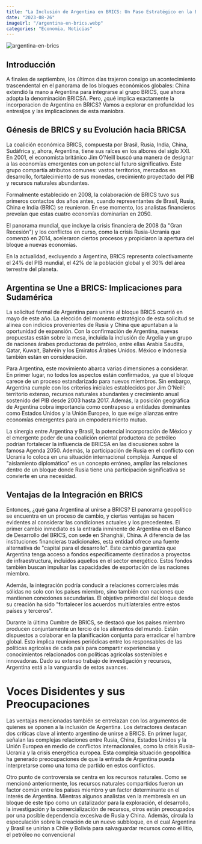 ```yaml
---
title: "La Inclusión de Argentina en BRICS: Un Paso Estratégico en la Economía Global"
date: "2023-08-26"
imageUrl: "/argentina-en-brics.webp"
categories: "Economia, Noticias"
---
```


![argentina-en-brics](/argentina-en-brics.webp)

## Introducción

A finales de septiembre, los últimos días trajeron consigo un acontecimiento trascendental en el panorama de los bloques económicos globales: China extendió la mano a Argentina para integrarse al grupo BRICS, que ahora adopta la denominación BRICSA. Pero, ¿qué implica exactamente la incorporacion de Argentina en BRICS? Vamos a explorar en profundidad los entresijos y las implicaciones de esta maniobra.

## Génesis de BRICS y su Evolución hacia BRICSA

La coalición económica BRICS, compuesta por Brasil, Rusia, India, China, Sudáfrica y, ahora, Argentina, tiene sus raíces en los albores del siglo XXI. En 2001, el economista británico Jim O’Neill buscó una manera de designar a las economías emergentes con un potencial futuro significativo. Este grupo compartía atributos comunes: vastos territorios, mercados en desarrollo, fortalecimiento de sus monedas, crecimiento proyectado del PIB y recursos naturales abundantes.

Formalmente establecido en 2008, la colaboración de BRICS tuvo sus primeros contactos dos años antes, cuando representantes de Brasil, Rusia, China e India (BRIC) se reunieron. En ese momento, los analistas financieros preveían que estas cuatro economías dominarían en 2050.

El panorama mundial, que incluye la crisis financiera de 2008 (la "Gran Recesión") y los conflictos en curso, como la crisis Rusia-Ucrania que comenzó en 2014, aceleraron ciertos procesos y propiciaron la apertura del bloque a nuevas economías.

En la actualidad, excluyendo a Argentina, BRICS representa colectivamente el 24% del PIB mundial, el 42% de la población global y el 30% del área terrestre del planeta.

## Argentina se Une a BRICS: Implicaciones para Sudamérica

La solicitud formal de Argentina para unirse al bloque BRICS ocurrió en mayo de este año. La elección del momento estratégico de esta solicitud se alinea con indicios provenientes de Rusia y China que apuntaban a la oportunidad de expansión. Con la confirmación de Argentina, nuevas propuestas están sobre la mesa, incluida la inclusión de Argelia y un grupo de naciones árabes productoras de petróleo, entre ellas Arabia Saudita, Qatar, Kuwait, Bahréin y los Emiratos Árabes Unidos. México e Indonesia también están en consideración.

Para Argentina, este movimiento abarca varias dimensiones a considerar. En primer lugar, no todos los aspectos están confirmados, ya que el bloque carece de un proceso estandarizado para nuevos miembros. Sin embargo, Argentina cumple con los criterios iniciales establecidos por Jim O’Neill: territorio extenso, recursos naturales abundantes y crecimiento anual sostenido del PIB desde 2003 hasta 2017. Además, la posición geográfica de Argentina cobra importancia como contrapeso a entidades dominantes como Estados Unidos y la Unión Europea, lo que exige alianzas entre economías emergentes para un empoderamiento mutuo.

La sinergia entre Argentina y Brasil, la potencial incorporación de México y el emergente poder de una coalición oriental productora de petróleo podrían fortalecer la influencia de BRICSA en las discusiones sobre la famosa Agenda 2050. Además, la participación de Rusia en el conflicto con Ucrania lo coloca en una situación internacional compleja. Aunque el "aislamiento diplomático" es un concepto erróneo, ampliar las relaciones dentro de un bloque donde Rusia tiene una participación significativa se convierte en una necesidad.

## Ventajas de la Integración en BRICS

Entonces, ¿qué gana Argentina al unirse a BRICS? El panorama geopolítico se encuentra en un proceso de cambio, y ciertas ventajas se hacen evidentes al considerar las condiciones actuales y los precedentes. El primer cambio inmediato es la entrada inminente de Argentina en el Banco de Desarrollo del BRICS, con sede en Shanghái, China. A diferencia de las instituciones financieras tradicionales, esta entidad ofrece una fuente alternativa de "capital para el desarrollo". Este cambio garantiza que Argentina tenga acceso a fondos específicamente destinados a proyectos de infraestructura, incluidos aquellos en el sector energético. Estos fondos también buscan impulsar las capacidades de exportación de las naciones miembro.

Además, la integración podría conducir a relaciones comerciales más sólidas no solo con los países miembro, sino también con naciones que mantienen conexiones secundarias. El objetivo primordial del bloque desde su creación ha sido "fortalecer los acuerdos multilaterales entre estos países y terceros".

Durante la última Cumbre de BRICS, se destacó que los países miembro producen conjuntamente un tercio de los alimentos del mundo. Están dispuestos a colaborar en la planificación conjunta para erradicar el hambre global. Esto implica reuniones periódicas entre los responsables de las políticas agrícolas de cada país para compartir experiencias y conocimientos relacionados con políticas agrícolas sostenibles e innovadoras. Dado su extenso trabajo de investigación y recursos, Argentina está a la vanguardia de estos avances.

# Voces Disidentes y sus Preocupaciones

Las ventajas mencionadas también se entrelazan con los argumentos de quienes se oponen a la inclusión de Argentina. Los detractores destacan dos críticas clave al intento argentino de unirse a BRICS. En primer lugar, señalan las complejas relaciones entre Rusia, China, Estados Unidos y la Unión Europea en medio de conflictos internacionales, como la crisis Rusia-Ucrania y la crisis energética europea. Esta compleja situación geopolítica ha generado preocupaciones de que la entrada de Argentina pueda interpretarse como una toma de partido en estos conflictos.

Otro punto de controversia se centra en los recursos naturales. Como se mencionó anteriormente, los recursos naturales compartidos fueron un factor común entre los países miembro y un factor determinante en el interés de Argentina. Mientras algunos analistas ven la membresía en un bloque de este tipo como un catalizador para la exploración, el desarrollo, la investigación y la comercialización de recursos, otros están preocupados por una posible dependencia excesiva de Rusia y China. Además, circula la especulación sobre la creación de un nuevo subbloque, en el cual Argentina y Brasil se unirían a Chile y Bolivia para salvaguardar recursos como el litio, el petróleo no convencional